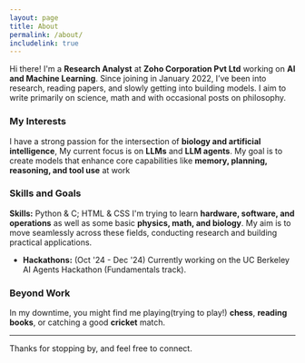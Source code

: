 ```yaml
---
layout: page
title: About
permalink: /about/
includelink: true
---
```

Hi there! I'm a **Research Analyst** at **Zoho Corporation Pvt Ltd** working on **AI and Machine Learning**. Since joining in January 2022, I’ve been into research, reading papers, and slowly getting into building models. I aim to write primarily on science, math and with occasional posts on philosophy. 

### My Interests
I have a strong passion for the intersection of **biology and artificial intelligence**, My current focus is on **LLMs** and **LLM agents**. My goal is to create models that enhance core capabilities like **memory, planning, reasoning, and tool use** at work

### Skills and Goals
**Skills:**  Python & C; HTML & CSS
I'm trying to learn **hardware, software, and operations** as well as some basic **physics, math, and biology**. My aim is to move seamlessly across these fields, conducting research and building practical applications.

- **Hackathons:** (Oct '24 - Dec '24) Currently working on the UC Berkeley AI Agents Hackathon (Fundamentals track).

### Beyond Work
In my downtime, you might find me playing(trying to play!) **chess**, **reading books**, or catching a good **cricket** match.

---

Thanks for stopping by, and feel free to connect.
